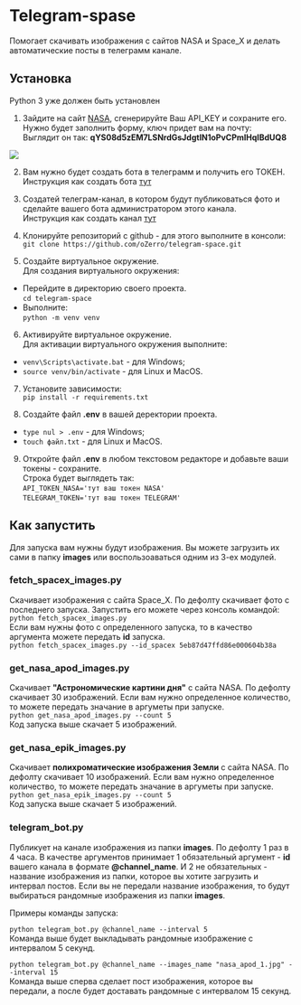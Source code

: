 # Telegram-spase
Помогает скачивать изображения с сайтов NASA и Space_X и делать автоматические посты в телеграмм канале.

## Установка
Python 3 уже должен быть установлен
1. Зайдите на сайт [NASA](https://api.nasa.gov/), сгенерируйте Ваш API_KEY и сохраните его. Нужно будет заполнить форму, ключ придет вам на почту:  
   Выглядит он так: **qYS08d5zEM7LSNrdGsJdgtIN1oPvCPmlHqIBdUQ8**
    
![](https://sun9-67.userapi.com/impg/sCU-EydDi4vXFi7Ly55AfuiwECyjJZz3vn8inw/Pzjp6e4hrqU.jpg?size=1072x627&quality=96&sign=ef5d7308eb419dafb02827ada086d133&type=album)  

2. Вам нужно будет создать бота в телеграмм и получить его ТОКЕН.    
   Инструкция как создать бота [тут](https://way23.ru/%D1%80%D0%B5%D0%B3%D0%B8%D1%81%D1%82%D1%80%D0%B0%D1%86%D0%B8%D1%8F-%D0%B1%D0%BE%D1%82%D0%B0-%D0%B2-telegram.html)

3. Создатей телеграм-канал, в котором будут публиковаться фото и сделайте вашего бота администратором этого канала.  
   Инструкция как создать канал [тут](https://smmplanner.com/blog/otlozhennyj-posting-v-telegram/#01)

4. Клонируйте репозиторий с github - для этого выполните в консоли:  
`git clone https://github.com/oZerro/telegram-space.git`

5. Создайте виртуальное окружение.  
Для создания виртуального окружения:  
- Перейдите в директорию своего проекта.  
`cd telegram-space` 
- Выполните:  
`python -m venv venv`

6. Активируйте виртуальное окружение.  
Для активации виртуального окружения выполните:  
- `venv\Scripts\activate.bat` - для Windows;
- `source venv/bin/activate` - для Linux и MacOS.

7. Установите зависимости:  
 `pip install -r requirements.txt`  

8. Создайте файл **.env** в вашей деректории проекта.  

- `type nul > .env` - для Windows;
- `touch файл.txt` - для Linux и MacOS.

9. Откройте файл **.env** в любом текстовом редакторе и добавьте ваши токены - сохраните.  
Строка будет выглядеть так:  
`API_TOKEN_NASA='тут ваш токен NASA'`  
`TELEGRAM_TOKEN='тут ваш токен TELEGRAM'`

## Как запустить
Для запуска вам нужны будут изображения. Вы можете загрузить их сами в папку **images** или воспользоаваться одним из 3-ех модулей.  

### fetch_spacex_images.py
Скачивает изображения с сайта Space_X. По дефолту скачивает фото с последнего запуска. Запустить его можете через консоль командой:  
```python fetch_spacex_images.py```  
Если вам нужны фото с определенного запуска, то в качество аргумента можете передать **id** запуска.  
```python fetch_spacex_images.py --id_spacex 5eb87d47ffd86e000604b38a```  

### get_nasa_apod_images.py
Скачивает **"Астрономические картини дня"** с сайта NASA. По дефолту скачивает 30 изображений. Если вам нужно определенное количество, то можете передать значание в аргуметы при запуске.  
```python get_nasa_apod_images.py --count 5```  
Код запуска выше скачает 5 изображений.  

### get_nasa_epik_images.py
Скачивает **полихроматические изображения Земли** с сайта NASA. По дефолту скачивает 10 изображений. Если вам нужно определенное количество, то можете передать значание в аргуметы при запуске.
```python get_nasa_epik_images.py --count 5```  
Код запуска выше скачает 5 изображений.  

### telegram_bot.py
Публикует на канале изображения из папки **images**. По дефолту 1 раз в 4 часа. В качестве аргументов принимает 1 обязательный аргумент - **id** вашего канала в формате **@channel_name**.
И 2 не обязательных - название изображения из папки, которое вы хотите загрузить и интервал постов. Если вы не передали название изображения, то будут выбираться рандомные изображения из папки **images**.  

Примеры команды запуска:  

```python telegram_bot.py @channel_name --interval 5```  
Команда выше будет выкладывать рандомные изображение с интервалом 5 секунд.  

```python telegram_bot.py @channel_name --images_name "nasa_apod_1.jpg" --interval 15```  
Команда выше сперва сделает пост изображения, которое вы передали, а после будет доставать рандомные с интервалом 15 секунд. 














